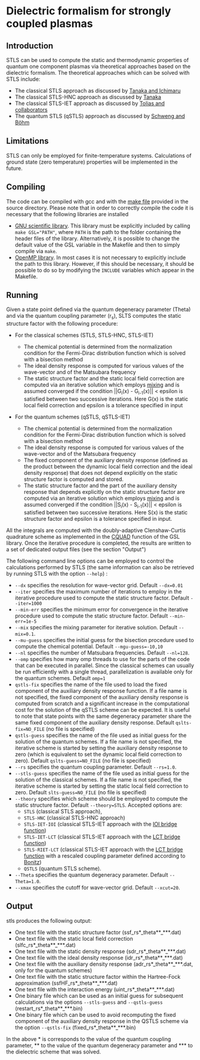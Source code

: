 # Dielectric formalism for strongly coupled plasmas

## Introduction

STLS can be used to compute the static and thermodynamic properties of quantum one component plasmas via theoretical approaches based on the dielectric formalism. The theoretical approaches which can be solved with STLS include:

* The classical STLS approach as discussed by [Tanaka and Ichimaru](https://journals.jps.jp/doi/abs/10.1143/JPSJ.55.2278)
* The classical STLS-HNC approach as discussed by [Tanaka](https://aip.scitation.org/doi/full/10.1063/1.4969071)
* The classical STLS-IET approach as discussed by [Tolias and collaborators](https://aip.scitation.org/doi/10.1063/5.0065988)
* The quantum STLS (qSTLS) approach as discussed by [Schweng and Böhm](https://journals.aps.org/prb/abstract/10.1103/PhysRevB.48.2037)
 
## Limitations

STLS can only be employed for finite-temperature systems. Calculations of ground state (zero temperature) properties will be implemented in the future.

## Compiling

The code can be compiled with gcc and with the [make file](Makefile) provided in the source directory. Please note that in order to correctly compile the code it is necessary that the following libraries are installed

* [GNU scientific library](https://www.gnu.org/software/gsl/). This library must be explicitly included by calling `make GSL="PATH"`, where `PATH` is the path to the folder containing the header files of the library. Alternatively, it is possible to change the default value of the GSL variable in the Makefile and then to simply compile via `make`.
* [OpenMP library](https://en.wikipedia.org/wiki/OpenMP). In most cases it is not necessary to explicitly include the path to this library. However, if this should be necessary, it should be possible to do so by modifying the `INCLUDE` variables which appear in the Makefile.

## Running 

Given a state point defined via the quantum degeneracy parameter (Theta) and via the quantum coupling parameter (r<sub>s</sub>), SLTS computes the static structure factor with the following procedure:

* For the classical schemes (STLS, STLS-HNC, STLS-IET)
  * The chemical potential is determined from the normalization condition for the Fermi-Dirac distribution function which is solved with a bisection method
  * The ideal density response is computed for various values of the wave-vector and of the Matsubara frequency
  * The static structure factor and the static local field correction are computed via an iterative solution which employs [mixing](https://aip.scitation.org/doi/abs/10.1063/1.1682399]) and is assumed converged if the condition 
||G<sub>i</sub>(x) - G<sub>i-1</sub>(x)|| < epsilon is satisfied between two successive iterations. Here G(x) is the static local field correction and epsilon is a tolerance specified in input


* For the quantum schemes (qSTLS, qSTLS-IET)
  * The chemical potential is determined from the normalization condition for the Fermi-Dirac distribution function which is solved with a bisection method
  * The ideal density response is computed for various values of the wave-vector and of the Matsubara frequency 
  * The fixed component of the auxiliary density response (defined as the product between the dynamic local field correction and the ideal density response) that does not depend explicitly on the static structure factor is computed and stored. 
  * The static structure factor and the part of the auxiliary density response that depends explicitly on the static structure factor are computed via an iterative solution which employs [mixing](https://aip.scitation.org/doi/abs/10.1063/1.1682399]) and is assumed converged if the condition 
||S<sub>i</sub>(x) - S<sub>i-1</sub>(x)|| < epsilon is satisfied between two successive iterations. Here S(x) is the static structure factor and epsilon is a tolerance specified in input.

All the integrals are computed with the doubly-adaptive Clenshaw-Curtis quadrature scheme as implemented in the [CQUAD](https://www.gnu.org/software/gsl/doc/html/integration.html) function of the GSL library. Once the iterative procedure is completed, the results are written to a set of dedicated output files (see the section "Output")

The following command line options can be employed to control the calculations performed by STLS (the same information can also be retrieved by running STLS with the option `--help`) :

  * `--dx` specifies the  resolution for wave-vector grid. Default `--dx=0.01`
  * `--iter`  specifies the maximum number of iterations to employ in the iterative procedure used to compute the static structure factor.  Default `--iter=1000`
  * `--min-err` specifies the minimum error for convergence in the iterative procedure used to compute the static structure factor.  Default `--min-err=1e-5`
  * `--mix` specifies the mixing parameter for iterative solution.  Default `--mix=0.1`.
  * `--mu-guess` specifies the initial guess for the bisection procedure used to compute the chemical potential.  Default `--mgu-guess=-10,10`
  * `--nl`  specifies the number of Matsubara frequencies.  Default `--nl=128`.
  * `--omp` specifies how many omp threads to use for the parts of the code that can be executed in parallel. Since the classical schemes can usually be run efficiently with a single thread, parallelization is available only for the quantum schemes. Default `omp=1`
  * `qstls-fix` specifies the name of the file used to load the fixed component of the auxiliary density response function. If a file name is not specified, the fixed component of the auxiliary density response is computed from scratch and a significant increase in the computational cost for the solution of the qSTLS scheme can be expected. It is useful to note that state points with the same degeneracy parameter share the same fixed component of the auxiliary density response. Default `qslts-fix=NO_FILE` (no file is specified)
  * `qstls-guess` specifies the name of the file used as initial guess for the solution of the quantum schemes. If a file name is not specified, the iterative scheme is started by setting the auxiliary density response to zero (which is equivalent to set the dynamic local field correction to zero). Default `qslts-guess=NO_FILE` (no file is specified) 
  * `--rs`  specifies the  quantum coupling parameter. Default `--rs=1.0`.
  * `--stls-guess` specifies the name of the file used as initial guess for the solution of the classical schemes. If a file name is not specified, the iterative scheme is started by setting the static local field correction to zero. Default `slts-guess=NO_FILE` (no file is specified) 
  * `--theory` specifies which scheme should be employed to compute the static structure factor. Default `--theory=STLS`. Accepted options are: 
     * `STLS` (classical STLS approach), 
     * `STLS-HNC` (classical STLS-HNC approach) 
     * `STLS-IET-IOI` (classical STLS-IET approach with the [IOI bridge function](https://journals.aps.org/pra/abstract/10.1103/PhysRevA.46.1051))
     * `STLS-IET-LCT` (classical STLS-IET approach with the [LCT bridge function](https://arxiv.org/abs/2108.09574))
     * `STLS-RIET-LCT` (classical STLS-IET approach with the [LCT bridge function](https://arxiv.org/abs/2108.09574) with a rescaled coupling parameter defined according to [Bonitz](https://aip.scitation.org/doi/10.1063/1.5143225))
     * `QSTLS` (quantum STLS scheme). 
  * `--Theta` specifies the  quantum degeneracy parameter. Default `--Theta=1.0`.
  * `--xmax` specifies the cutoff for wave-vector grid. Default `--xcut=20`.
 
  ## Output 
  
  stls produces the following output:
  
  * One text file with the static structure factor (ssf_rs\*_theta\*\*\_\*\*\*.dat)
  * One text file with the static local field correction (slfc_rs\*_theta\*\*\_\*\*\*.dat)
  * One text file with the static density response (sdr_rs\*_theta\*\*\_\*\*\*.dat)
  * One text file with the ideal density response (idr_rs\*_theta\*\*\_\*\*\*.dat)
  * One text file with the auxiliary density response (adr_rs\*_theta\*\*\_\*\*\*.dat, only for the quantum schemes)
  * One text file with the static structure factor within the Hartree-Fock approximation (ssfHF_rs\*_theta\*\*\_\*\*\*.dat)
  * One text file with the interaction energy (uint_rs\*_theta\*\*\_\*\*\*.dat)
  * One binary file which can be used as an initial guess for subsequent calculations via the options `--stls-guess` and `--qstls-guess` (restart_rs\*_theta\*\*\_\*\*\*.bin)
  * One binary file which can be used to avoid recomputing the fixed component of the auxiliary density response in the QSTLS scheme via the option `--qstls-fix` 
  (fixed_rs\*_theta\*\*\_\*\*\*.bin)
  
In the above \* is corresponds to the value of the quantum coupling parameter, \*\* to the value of the quantum degeneracy parameter and \*\*\* to the dielectric scheme that was solved. 
